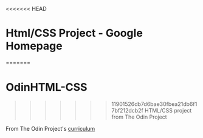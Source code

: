 <<<<<<< HEAD
# Html/CSS Project - Google Homepage
=======
# OdinHTML-CSS
>>>>>>> 11901526db7d6bae30fbea21db6f17bf212dcb2f
HTML/CSS project from The Odin Project

From The Odin Project's [curriculum](http://www.theodinproject.com/web-development-101/html-css)
